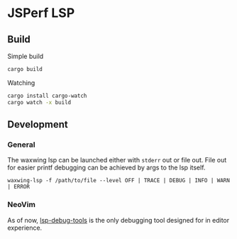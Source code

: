 # JSPerf LSP

## Build

Simple build
```bash
cargo build
```

Watching
```bash
cargo install cargo-watch
cargo watch -x build
```

## Development

### General
The waxwing lsp can be launched either with `stderr` out or file out.  File out
for easier printf debugging can be achieved by args to the lsp itself.

```
waxwing-lsp -f /path/to/file --level OFF | TRACE | DEBUG | INFO | WARN | ERROR
```

### NeoVim
As of now,
[lsp-debug-tools](https://github.com/ThePrimeagen/lsp-debug-tools.nvim) is the
only debugging tool designed for in editor experience.

